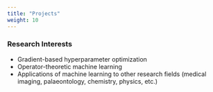 ```yaml
---
title: "Projects"
weight: 10
---
```


### Research Interests

* Gradient-based hyperparameter optimization
* Operator-theoretic machine learning
* Applications of machine learning to other research fields (medical imaging, palaeontology, chemistry, physics, etc.)